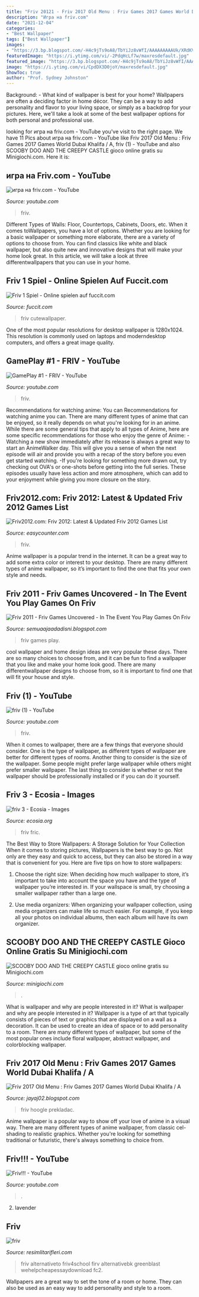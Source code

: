 ```yaml
---
title: "Friv 20121 - Friv 2017 Old Menu : Friv Games 2017 Games World Dubai Khalifa / A"
description: "Игра на friv.com"
date: "2021-12-04"
categories:
- "Best Wallpaper"
tags: ["Best Wallpaper"]
images:
- "https://3.bp.blogspot.com/-H4c9jTs9oA8/TbYiJz8vWfI/AAAAAAAAAUk/XRdKVNyAgy0/w1200-h630-p-k-no-nu/friv-home.jpg"
featuredImage: "https://i.ytimg.com/vi/-2PdqHcLf7w/maxresdefault.jpg"
featured_image: "https://3.bp.blogspot.com/-H4c9jTs9oA8/TbYiJz8vWfI/AAAAAAAAAUk/XRdKVNyAgy0/w1200-h630-p-k-no-nu/friv-home.jpg"
image: "https://i.ytimg.com/vi/CpdDX3D0joY/maxresdefault.jpg"
ShowToc: true
author: "Prof. Sydney Johnston"
---
```



Background: - What kind of wallpaper is best for your home?
Wallpapers are often a deciding factor in home décor. They can be a way to add personality and flavor to your living space, or simply as a backdrop for your pictures. Here, we'll take a look at some of the best wallpaper options for both personal and professional use.

	

		
looking for игра на friv.com - YouTube you've visit to the right page. We have 11 Pics about игра на friv.com - YouTube like Friv 2017 Old Menu : Friv Games 2017 Games World Dubai Khalifa / A, friv (1) - YouTube and also SCOOBY DOO AND THE CREEPY CASTLE gioco online gratis su Minigiochi.com. Here it is:
		
    
## игра на Friv.com - YouTube

<img loading=lazy src="https://i.ytimg.com/vi/2mOceZbA9eo/maxresdefault.jpg" onerror="this.onerror=null;this.src='https://tse4.mm.bing.net/th?id=OIP.lGjNPnC2ceWaaKq7zWjoWAHaEK&amp;pid=15.1';" alt="игра на friv.com - YouTube">

_Source: youtube.com_

>friv. 

	

Different Types of Walls: Floor, Countertops, Cabinets, Doors, etc.
When it comes toWallpapers, you have a lot of options. Whether you are looking for a basic wallpaper or something more elaborate, there are a variety of options to choose from. You can find classics like white and black wallpaper, but also quite new and innovative designs that will make your home look great. In this article, we will take a look at three differentwallpapers that you can use in your home.

    
## Friv 1 Spiel - Online Spielen Auf Fuccit.com

<img loading=lazy src="https://i.ytimg.com/vi/BRBXCfy-5Qw/maxresdefault.jpg" onerror="this.onerror=null;this.src='https://tse3.mm.bing.net/th?id=OIP.m3lf638WyZp4-J0VxuGIoQHaEK&amp;pid=15.1';" alt="Friv 1 Spiel - Online spielen auf fuccit.com">

_Source: fuccit.com_

>friv cutewallpaper. 

	

One of the most popular resolutions for desktop wallpaper is 1280x1024. This resolution is commonly used on laptops and moderndesktop computers, and offers a great image quality.

    
## GamePlay #1 - FRIV - YouTube

<img loading=lazy src="https://i.ytimg.com/vi/-2PdqHcLf7w/maxresdefault.jpg" onerror="this.onerror=null;this.src='https://tse4.mm.bing.net/th?id=OIP.NtBoXPZ8wSjiO6bmVcHJ4gHaEK&amp;pid=15.1';" alt="GamePlay #1 - FRIV - YouTube">

_Source: youtube.com_

>friv. 

	

Recommendations for watching anime: You can
Recommendations for watching anime you can. There are many different types of anime that can be enjoyed, so it really depends on what you're looking for in an anime. While there are some general tips that apply to all types of Anime, here are some specific recommendations for those who enjoy the genre of Anime: 
-Watching a new show immediately after its release is always a great way to start an AnimeWalker day. This will give you a sense of when the next episode will air and provide you with a recap of the story before you even get started watching. 
-If you're looking for something more drawn out, try checking out OVA's or one-shots before getting into the full series. These episodes usually have less action and more atmosphere, which can add to your enjoyment while giving you more closure on the story.

    
## Friv2012.com: Friv 2012: Latest &amp; Updated Friv 2012 Games List

<img loading=lazy src="https://thumbnail.easycounter.com/thumbnails/300x180/f/friv2012.com.png" onerror="this.onerror=null;this.src='https://tse1.mm.bing.net/th?id=OIP.F2AwsLW4382xmz7EYlKi1wAAAA&amp;pid=15.1';" alt="Friv2012.com: Friv 2012: Latest &amp; Updated Friv 2012 Games List">

_Source: easycounter.com_

>friv. 

	

Anime wallpaper is a popular trend in the internet. It can be a great way to add some extra color or interest to your desktop. There are many different types of anime wallpaper, so it’s important to find the one that fits your own style and needs.

    
## Friv 2011 - Friv Games Uncovered - In The Event You Play Games On Friv

<img loading=lazy src="https://3.bp.blogspot.com/-H4c9jTs9oA8/TbYiJz8vWfI/AAAAAAAAAUk/XRdKVNyAgy0/w1200-h630-p-k-no-nu/friv-home.jpg" onerror="this.onerror=null;this.src='https://tse4.mm.bing.net/th?id=OIP.KHdhp-j_xhr6zUJS9ZV5gQHaD4&amp;pid=15.1';" alt="Friv 2011 - Friv Games Uncovered - In The Event You Play Games On Friv">

_Source: semuaajaadadisni.blogspot.com_

>friv games play. 

	

cool wallpaper and home design ideas are very popular these days. There are so many choices to choose from, and it can be fun to find a wallpaper that you like and make your home look good. There are many differentwallpaper designs to choose from, so it is important to find one that will fit your house and style.

    
## Friv (1) - YouTube

<img loading=lazy src="https://i.ytimg.com/vi/PuZCNFOAagE/maxresdefault.jpg" onerror="this.onerror=null;this.src='https://tse1.mm.bing.net/th?id=OIP.mQUFa7ryE5IMSYqi8ZDfBgHaEK&amp;pid=15.1';" alt="friv (1) - YouTube">

_Source: youtube.com_

>friv. 

	

When it comes to wallpaper, there are a few things that everyone should consider. One is the type of wallpaper, as different types of wallpaper are better for different types of rooms. Another thing to consider is the size of the wallpaper. Some people might prefer large wallpaper while others might prefer smaller wallpaper. The last thing to consider is whether or not the wallpaper should be professionally installed or if you can do it yourself.

    
## Friv 3 - Ecosia - Images

<img loading=lazy src="https://i.ytimg.com/vi/CpdDX3D0joY/maxresdefault.jpg" onerror="this.onerror=null;this.src='https://tse3.mm.bing.net/th?id=OIP.wujKsjEzv-3egrSC3KDGBgHaEK&amp;pid=15.1';" alt="friv 3 - Ecosia - Images">

_Source: ecosia.org_

>friv fric. 

	

The Best Way to Store Wallpapers: A Storage Solution for Your Collection
When it comes to storing pictures, Wallpapers is the best way to go. Not only are they easy and quick to access, but they can also be stored in a way that is convenient for you. Here are five tips on how to store wallpapers:
1) Choose the right size: When deciding how much wallpaper to store, it’s important to take into account the space you have and the type of wallpaper you’re interested in. If your wallspace is small, try choosing a smaller wallpaper rather than a large one.

2) Use media organizers: When organizing your wallpaper collection, using media organizers can make life so much easier. For example, if you keep all your photos on individual albums, then each album will have its own organizer.

    
## SCOOBY DOO AND THE CREEPY CASTLE Gioco Online Gratis Su Minigiochi.com

<img loading=lazy src="https://www5.minijuegosgratis.com/v3/games/thumbnails/20121_7_sq.jpg" onerror="this.onerror=null;this.src='https://tse3.mm.bing.net/th?id=OIP._sOd0uMYl4KhBXV8tnsJogAAAA&amp;pid=15.1';" alt="SCOOBY DOO AND THE CREEPY CASTLE gioco online gratis su Minigiochi.com">

_Source: minigiochi.com_

>. 

	

What is wallpaper and why are people interested in it?
What is wallpaper and why are people interested in it?
Wallpaper is a type of art that typically consists of pieces of text or graphics that are displayed on a wall as a decoration. It can be used to create an idea of space or to add personality to a room. There are many different types of wallpaper, but some of the most popular ones include floral wallpaper, abstract wallpaper, and colorblocking wallpaper.

    
## Friv 2017 Old Menu : Friv Games 2017 Games World Dubai Khalifa / A

<img loading=lazy src="https://1.bp.blogspot.com/-xLCfisb1kPQ/UcL5kVBXmzI/AAAAAAAAAFA/0Foo58OTdFk/w1200-h630-p-k-no-nu/friv.jpg" onerror="this.onerror=null;this.src='https://tse2.mm.bing.net/th?id=OIP.rZcQKov-QKf7F0VtcsXluwHaD4&amp;pid=15.1';" alt="Friv 2017 Old Menu : Friv Games 2017 Games World Dubai Khalifa / A">

_Source: jayaj02.blogspot.com_

>friv hoogle prekladac. 

	

Anime wallpaper is a popular way to show off your love of anime in a visual way. There are many different types of anime wallpaper, from classic cel-shading to realistic graphics. Whether you're looking for something traditional or futuristic, there's always something to choice from.

    
## Friv!!! - YouTube

<img loading=lazy src="https://i.ytimg.com/vi/qkthAPzaVKY/hqdefault.jpg" onerror="this.onerror=null;this.src='https://tse4.mm.bing.net/th?id=OIP.IK_sBP9XdEh01czWWOxa1wHaFj&amp;pid=15.1';" alt="Friv!!! - YouTube">

_Source: youtube.com_

>. 

	

2. lavender 

    
## Friv

<img loading=lazy src="https://d2.alternativeto.net/dist/s/friv--flash-game-website_540128_full.png?format=jpg&amp;width=1600&amp;height=1600&amp;mode=min&amp;upscale=false" onerror="this.onerror=null;this.src='https://tse4.mm.bing.net/th?id=OIP.7xTMotokJPBTz3xpreP8_AHaDf&amp;pid=15.1';" alt="friv">

_Source: resimlitarifleri.com_

>friv alternativeto friv4school firv alternativebk greenblast wehelpcheapessaydownload fc2. 

	

Wallpapers are a great way to set the tone of a room or home. They can also be used as an easy way to add personality and style to a room.

